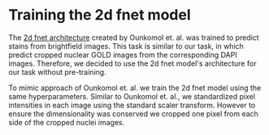 # Training the 2d fnet model
The [2d fnet architecture](https://doi.org/10.1038/s41592-018-0111-2) created by Ounkomol et. al. was trained to predict stains from brightfield images.
This task is similar to our task, in which predict cropped nuclear GOLD images from the corresponding DAPI images.
Therefore, we decided to use the 2d fnet model's architecture for our task without pre-training.

To mimic approach of Ounkomol et. al. we train the 2d fnet model using the same hyperparameters.
Similar to Ounkomol et. al., we standardized pixel intensities in each image using the standard scaler transform.
However to ensure the dimensionality was conserved we cropped one pixel from each side of the cropped nuclei images.
